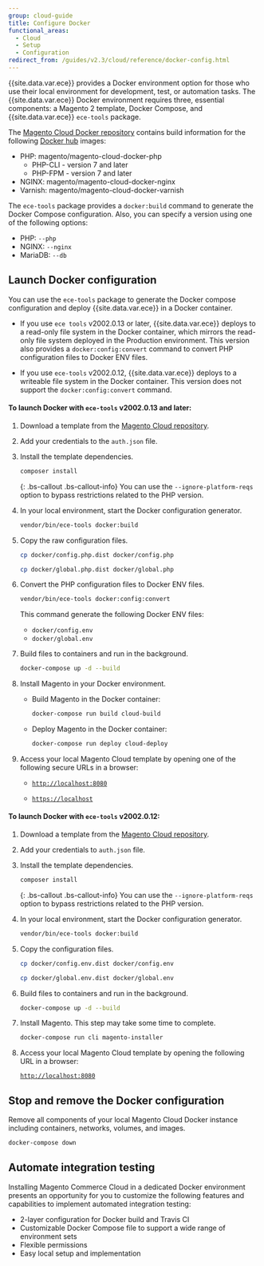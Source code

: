 ```yaml
---
group: cloud-guide
title: Configure Docker
functional_areas:
  - Cloud
  - Setup
  - Configuration
redirect_from: /guides/v2.3/cloud/reference/docker-config.html
---
```


{{site.data.var.ece}} provides a Docker environment option for those who use their local environment for development, test, or automation tasks. The {{site.data.var.ece}} Docker environment requires three, essential components: a Magento 2 template, Docker Compose, and {{site.data.var.ece}} `ece-tools` package.

The [Magento Cloud Docker repository](https://github.com/magento/magento-cloud-docker) contains build information for the following [Docker hub](https://hub.docker.com/r/magento/) images:

* PHP: magento/magento-cloud-docker-php
  * PHP-CLI - version 7 and later
  * PHP-FPM - version 7 and later
* NGINX: magento/magento-cloud-docker-nginx
* Varnish: magento/magento-cloud-docker-varnish

The `ece-tools` package provides a `docker:build` command to generate the Docker Compose configuration. Also, you can specify a version using one of the following options:

* PHP: `--php`
* NGINX: `--nginx`
* MariaDB: `--db`

## Launch Docker configuration

You can use the `ece-tools` package to generate the Docker compose configuration and deploy {{site.data.var.ece}} in a Docker container.

* If you use `ece tools` v2002.0.13 or later, {{site.data.var.ece}} deploys to a read-only file system in the Docker container, which mirrors the read-only file system deployed in the Production environment. This version also provides a `docker:config:convert` command to convert PHP configuration files to Docker ENV files.

* If you use `ece-tools` v2002.0.12, {{site.data.var.ece}} deploys to a writeable file system in the Docker container. This version does not support the `docker:config:convert` command.

#### To launch Docker with `ece-tools` v2002.0.13 and later:

1. Download a template from the [Magento Cloud repository](https://github.com/magento/magento-cloud).

2. Add your credentials to the `auth.json` file.

3. Install the template dependencies.

   ```bash
   composer install
   ```

   {: .bs-callout .bs-callout-info}
   You can use the `--ignore-platform-reqs` option to bypass restrictions related to the PHP version.

4. In your local environment, start the Docker configuration generator.

   ```bash
   vendor/bin/ece-tools docker:build
   ```

5. Copy the raw configuration files.

   ```bash
   cp docker/config.php.dist docker/config.php
   ```

   ```bash
   cp docker/global.php.dist docker/global.php
   ```

6. Convert the PHP configuration files to Docker ENV files.

   ```bash
   vendor/bin/ece-tools docker:config:convert
   ```

   This command generate the following Docker ENV files:

   * `docker/config.env`
   * `docker/global.env`

7. Build files to containers and run in the background.

   ```bash
   docker-compose up -d --build
   ```

8. Install Magento in your Docker environment.

   * Build Magento in the Docker container:

     ```bash
     docker-compose run build cloud-build
     ```

   * Deploy Magento in the Docker container:

     ```bash
     docker-compose run deploy cloud-deploy
     ```

9. Access your local Magento Cloud template by opening one of the following secure URLs in a browser:

   * [`http://localhost:8080`](http://localhost:8080)

   * [`https://localhost`](https://localhost)

#### To launch Docker with `ece-tools` v2002.0.12:

1. Download a template from the [Magento Cloud repository](https://github.com/magento/magento-cloud).

2. Add your credentials to `auth.json` file.

3. Install the template dependencies.

   ```bash
   composer install
   ```

   {: .bs-callout .bs-callout-info}
   You can use the `--ignore-platform-reqs` option to bypass restrictions related to the PHP version.

4. In your local environment, start the Docker configuration generator.

   ```bash
   vendor/bin/ece-tools docker:build
   ```

5. Copy the configuration files.

   ```bash
   cp docker/config.env.dist docker/config.env
   ```

   ```bash
   cp docker/global.env.dist docker/global.env
   ```

6. Build files to containers and run in the background.

   ```bash
   docker-compose up -d --build
   ```

7. Install Magento. This step may take some time to complete.

   ```bash
   docker-compose run cli magento-installer
   ```

8. Access your local Magento Cloud template by opening the following URL in a browser:

   [`http://localhost:8080`](http://localhost:8080)

## Stop and remove the Docker configuration

Remove all components of your local Magento Cloud Docker instance including containers, networks, volumes, and images.

```bash
docker-compose down
```

## Automate integration testing

Installing Magento Commerce Cloud in a dedicated Docker environment presents an opportunity for you to customize the following features and capabilities to implement automated integration testing:

* 2-layer configuration for Docker build and Travis CI
* Customizable Docker Compose file to support a wide range of environment sets
* Flexible permissions
* Easy local setup and implementation

